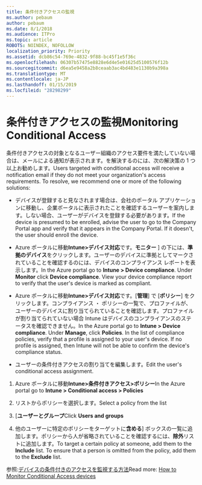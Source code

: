 ```yaml
---
title: 条件付きアクセスの監視
ms.author: pebaum
author: pebaum
ms.date: 8/1/2018
ms.audience: ITPro
ms.topic: article
ROBOTS: NOINDEX, NOFOLLOW
localization_priority: Priority
ms.assetid: dcb86c54-769e-4832-9f88-bc45f1e5f36c
ms.openlocfilehash: 06307b57475e8828e6d4e5e01625d5100576f12b
ms.sourcegitcommit: d6ea5e9458a2b8ceaab3ac4bd483e1130b9a398a
ms.translationtype: MT
ms.contentlocale: ja-JP
ms.lasthandoff: 01/15/2019
ms.locfileid: "28298299"
---
```

# <a name="monitoring-conditional-access"></a><span data-ttu-id="84f5d-102">条件付きアクセスの監視</span><span class="sxs-lookup"><span data-stu-id="84f5d-102">Monitoring Conditional Access</span></span>

<span data-ttu-id="84f5d-p101">条件付きアクセスの対象となるユーザー組織のアクセス要件を満たしていない場合は、メールによる通知が表示されます。を解決するのには、次の解決策の 1 つ以上お勧めします。</span><span class="sxs-lookup"><span data-stu-id="84f5d-p101">Users targeted with conditional access will receive a notification email if they do not meet your organization's access requirements. To resolve, we recommend one or more of the following solutions:</span></span>
  
- <span data-ttu-id="84f5d-p102">デバイスが登録すると見なされます場合は、会社のポータル アプリケーションに移動し、企業ポータルに表示されたことを確認するユーザーを案内します。しない場合、ユーザーがデバイスを登録する必要があります。</span><span class="sxs-lookup"><span data-stu-id="84f5d-p102">If the device is presumed to be enrolled, advise the user to go to the Company Portal app and verify that it appears in the Company Portal. If it doesn't, the user should enroll the device.</span></span>
    
- <span data-ttu-id="84f5d-p103">Azure ポータルに移動**Intune\>デバイス対応**です。**モニター** ] の下には、**準拠のデバイス**をクリックします。ユーザーのデバイスに準拠としてマークされていることを確認するのには、デバイスのコンプライアンス レポートを表示します。</span><span class="sxs-lookup"><span data-stu-id="84f5d-p103">In the Azure portal go to **Intune \> Device compliance**. Under **Monitor** click **Device compliance**. View your device compliance report to verify that the user's device is marked as compliant.</span></span> 
    
- <span data-ttu-id="84f5d-p104">Azure ポータルに移動**Intune\>デバイス対応**です。[**管理**] で [**ポリシー**] をクリックします。コンプライアンス ・ ポリシーの一覧で、プロファイルが、ユーザーのデバイスに割り当てられていることを確認します。プロファイルが割り当てられていない場合 Intune はデバイスのコンプライアンスのステータスを確認できません。</span><span class="sxs-lookup"><span data-stu-id="84f5d-p104">In the Azure portal go to **Intune \> Device compliance**. Under **Manage**, click **Policies**. In the list of compliance policies, verify that a profile is assigned to your user's device. If no profile is assigned, then Intune will not be able to confirm the device's compliance status.</span></span> 
    
- <span data-ttu-id="84f5d-114">ユーザーの条件付きアクセスの割り当てを編集します。</span><span class="sxs-lookup"><span data-stu-id="84f5d-114">Edit the user's conditional access assignment.</span></span>
    
1. <span data-ttu-id="84f5d-115">Azure ポータルに移動**Intune\>条件付きアクセス\>ポリシー**</span><span class="sxs-lookup"><span data-stu-id="84f5d-115">In the Azure portal go to **Intune \> Conditional access \> Policies**</span></span>
    
2. <span data-ttu-id="84f5d-116">リストからポリシーを選択します。</span><span class="sxs-lookup"><span data-stu-id="84f5d-116">Select a policy from the list</span></span>
    
3. <span data-ttu-id="84f5d-117">[**ユーザーとグループ**</span><span class="sxs-lookup"><span data-stu-id="84f5d-117">Click **Users and groups**</span></span>
    
4. <span data-ttu-id="84f5d-p105">他のユーザーに特定のポリシーをターゲットに**含める**] ボックスの一覧に追加します。ポリシーから人が省略されていることを確認するには、**除外**リストに追加します。</span><span class="sxs-lookup"><span data-stu-id="84f5d-p105">To target a certain policy at someone, add them to the **Include** list. To ensure that a person is omitted from the policy, add them to the **Exclude** list.</span></span> 
    
<span data-ttu-id="84f5d-120">参照:[デバイスの条件付きのアクセスを監視する方法](https://docs.microsoft.com/en-us/intune/conditional-access-exchange-monitor)</span><span class="sxs-lookup"><span data-stu-id="84f5d-120">Read more: [How to Monitor Conditional Access devices](https://docs.microsoft.com/en-us/intune/conditional-access-exchange-monitor)</span></span>
  

